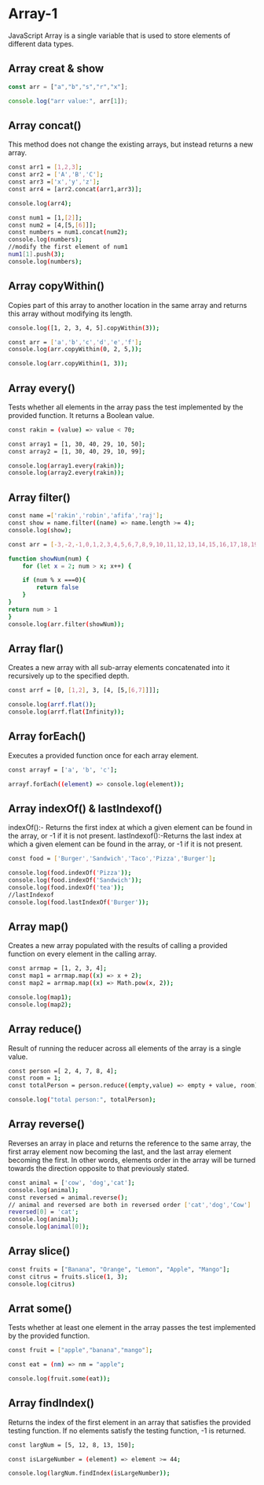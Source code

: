 # Array-1
JavaScript Array is a single variable that is used to store elements of different data types.

## Array creat & show
```javascript
const arr = ["a","b","s","r","x"];

console.log("arr value:", arr[1]);
```
## Array concat()
This method does not change the existing arrays, but instead returns a new array.
```bash
const arr1 = [1,2,3];
const arr2 = ['A','B','C'];
const arr3 =['x','y','z'];
const arr4 = [arr2.concat(arr1,arr3)];

console.log(arr4);
```
```bash
const num1 = [1,[2]];
const num2 = [4,[5,[6]]];
const numbers = num1.concat(num2);
console.log(numbers);
//modify the first element of num1
num1[1].push(3);
console.log(numbers);

```
## Array copyWithin()
Copies part of this array to another location in the same array and returns this array without modifying its length.
```bash
console.log([1, 2, 3, 4, 5].copyWithin(3));
```
```bash
const arr = ['a','b','c','d','e','f'];
console.log(arr.copyWithin(0, 2, 5,));

console.log(arr.copyWithin(1, 3));
```
## Array every()
Tests whether all elements in the array pass the test implemented by the provided function. It returns a Boolean value.
```bash
const rakin = (value) => value < 70;

const array1 = [1, 30, 40, 29, 10, 50];
const array2 = [1, 30, 40, 29, 10, 99];

console.log(array1.every(rakin));
console.log(array2.every(rakin));
```
## Array filter()
```bash
const name =['rakin','robin','afifa','raj'];
const show = name.filter((name) => name.length >= 4);
console.log(show);
```
```bash
const arr = [-3,-2,-1,0,1,2,3,4,5,6,7,8,9,10,11,12,13,14,15,16,17,18,19,20];

function showNum(num) {
    for (let x = 2; num > x; x++) {

    if (num % x ===0){
        return false
    }
}
return num > 1
}
console.log(arr.filter(showNum));
```
## Array flar()
Creates a new array with all sub-array elements concatenated into it recursively up to the specified depth.
```bash
const arrf = [0, [1,2], 3, [4, [5,[6,7]]]];

console.log(arrf.flat());
console.log(arrf.flat(Infinity));
```
## Array forEach()
Executes a provided function once for each array element.
```bash
const arrayf = ['a', 'b', 'c'];

arrayf.forEach((element) => console.log(element));
```
## Array indexOf() & lastIndexof()
indexOf():- Returns the first index at which a given element can be found in the array, or -1 if it is not present.
lastIndexof():-Returns the last index at which a given element can be found in the array, or -1 if it is not present.
```bash
const food = ['Burger','Sandwich','Taco','Pizza','Burger'];

console.log(food.indexOf('Pizza'));
console.log(food.indexOf('Sandwich'));
console.log(food.indexOf('tea'));
//lastIndexof
console.log(food.lastIndexOf('Burger'));

```
## Array map()
Creates a new array populated with the results of calling a provided function on every element in the calling array.
```bash
const arrmap = [1, 2, 3, 4];
const map1 = arrmap.map((x) => x + 2);
const map2 = arrmap.map((x) => Math.pow(x, 2));

console.log(map1);
console.log(map2);
```
## Array reduce()
Result of running the reducer across all elements of the array is a single value.
```bash
const person =[ 2, 4, 7, 8, 4];
const room = 1;
const totalPerson = person.reduce((empty,value) => empty + value, room);

console.log("total person:", totalPerson);
```
## Array reverse()
Reverses an array in place and returns the reference to the same array, the first array element now becoming the last, and the last array element becoming the first. In other words, elements order in the array will be turned towards the direction opposite to that previously stated.
```bash
const animal = ['cow', 'dog','cat'];
console.log(animal);
const reversed = animal.reverse();
// animal and reversed are both in reversed order ['cat','dog','Cow']
reversed[0] = 'cat';
console.log(animal);
console.log(animal[0]); 
```
## Array slice()

```bash
const fruits = ["Banana", "Orange", "Lemon", "Apple", "Mango"];
const citrus = fruits.slice(1, 3);
console.log(citrus)
```
## Arrat some()
Tests whether at least one element in the array passes the test implemented by the provided function.
```bash
const fruit = ["apple","banana","mango"];

const eat = (nm) => nm = "apple";

console.log(fruit.some(eat)); 
```
## Array findIndex()
Returns the index of the first element in an array that satisfies the provided testing function. If no elements satisfy the testing function, -1 is returned.
```bash
const largNum = [5, 12, 8, 13, 150];

const isLargeNumber = (element) => element >= 44;

console.log(largNum.findIndex(isLargeNumber));
```






